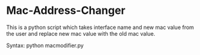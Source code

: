 # Mac-Address-Changer
This is a python script which takes interface name and new mac value from the user and replace new mac value with the old mac value. 

Syntax: python macmodifier.py

